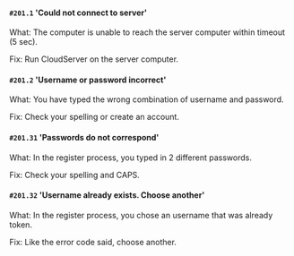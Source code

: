 #### `#201.1` 'Could not connect to server'
What: The computer is unable to reach the server computer within timeout (5 sec).

Fix:  Run CloudServer on the server computer.

#### `#201.2` 'Username or password incorrect'
What: You have typed the wrong combination of username and password.

Fix:  Check your spelling or create an account.

#### `#201.31` 'Passwords do not correspond'
What: In the register process, you typed in 2 different passwords.

Fix: Check your spelling and CAPS.

#### `#201.32` 'Username already exists. Choose another'
What: In the register process, you chose an username that was already token.

Fix: Like the error code said, choose another.
